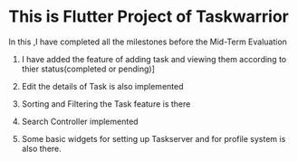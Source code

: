 # This is Flutter Project of Taskwarrior

In this ,I have completed all the milestones before the Mid-Term Evaluation

1. I have added the feature of adding task and viewing them according to thier status(completed or pending)]

2. Edit the details of Task is also implemented

3. Sorting and Filtering the Task feature is there

4. Search Controller implemented

5. Some basic widgets for setting up Taskserver and for profile system is also there. 


